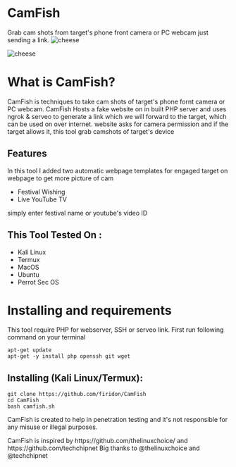 # CamFish
Grab cam shots from target's phone front camera or PC webcam just sending a link.
![cheese](https://1.bp.blogspot.com/-YNCXam1vNOg/Xp7nZc1qkrI/AAAAAAAALGI/isv-n0Fc_JUyJ2h-J-sQg5ZapJo029hOQCLcBGAsYHQ/s1600/camfish.png)

![cheese](https://1.bp.blogspot.com/-mhOIazswzQE/Xp8B6vTOhkI/AAAAAAAALGk/GKhNKwOgXYwwOlTLMBi0NUwyg2q--yr7QCLcBGAsYHQ/s1600/webpage.png)

# What is CamFish?
<p>CamFish is techniques to take cam shots of target's phone fornt camera or PC webcam. CamFish Hosts a fake website on in built PHP server and uses ngrok & serveo to generate a link which we will forward to the target, which can be used on over internet. website asks for camera permission and if the target allows it, this tool grab camshots of target's device</p>

## Features
<p>In this tool I added two automatic webpage templates for engaged target on webpage to get more picture of cam</p>
<ul>
  <li>Festival Wishing</li>
  <li>Live YouTube TV</li>
</ul>
<p>simply enter festival name or youtube's video ID</p>

## This Tool Tested On :
<ul>
  <li>Kali Linux</li>
  <li>Termux</li>
  <li>MacOS</li>
  <li>Ubuntu</li>
  <li>Perrot Sec OS</li>
</ul>

# Installing and requirements
<p>This tool require PHP for webserver, SSH or serveo link. First run following command on your terminal</p>

```
apt-get update
apt-get -y install php openssh git wget
```

## Installing (Kali Linux/Termux):

```
git clone https://github.com/firidon/CamFish
cd CamFish
bash camfish.sh
```


<p>CamFish is created to help in penetration testing and it's not responsible for any misuse or illegal purposes.</p>
<p>CamFish is inspired by https://github.com/thelinuxchoice/ and https://github.com/techchipnet Big thanks to @thelinuxchoice and @techchipnet</p>
